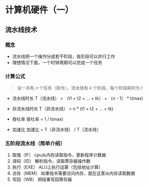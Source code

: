 # 计算机硬件（一）
## 流水线技术

### 概念
- 流水线把一个操作分成若干阶段，各阶段可以并行工作
- 理想情况下面，一个时钟周期可以完成一个任务

### 计算公式
> 设一共有 𝑛 个任务（指令），流水线有 𝑘 个阶段，每个阶段耗时为 𝑡

- 流水线时长
  T（流水线） = （t1 + t2 + ... + tk） + （n - 1） * t(max)

- 非流水线时长
  T（非流水线） = n * (t1 + t2 + ... + tk)

- 吞吐率
  吞吐率 = 1 / t(max)

- 加速比
  加速比 = T（非流水线） / T（流水线）

### 五阶段流水线（简单介绍）
1. 取值（IF）
   cpu从内存读取指令，更新程序计数器
2. 译码（ID）
   解析指令，读取寄存器操作数
3. 执行（EXE）
   ALU上执行运算（包括地址计算）
4. 访存（MEM）
   如果指令需要访问内存，就在这里从内存读取数据
5. 写回（WB）
   把结果写回寄存器